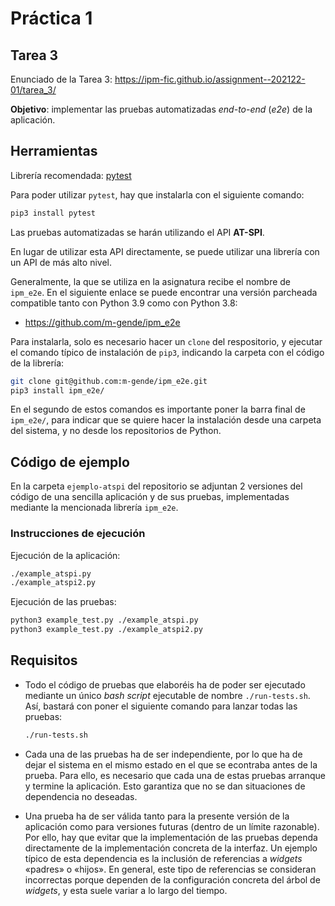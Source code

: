 # Práctica 1

## Tarea 3

Enunciado de la Tarea 3: <https://ipm-fic.github.io/assignment--202122-01/tarea_3/>

**Objetivo**: implementar las pruebas automatizadas _end-to-end_ (_e2e_) de la aplicación.


## Herramientas

Librería recomendada: [pytest](https://docs.pytest.org/en/6.2.x/)

Para poder utilizar `pytest`, hay que instalarla con el siguiente comando:
```bash
pip3 install pytest
```

Las pruebas automatizadas se harán utilizando el API **AT-SPI**.

En lugar de utilizar esta API directamente, se puede utilizar una librería con un API de más alto nivel.

Generalmente, la que se utiliza en la asignatura recibe el nombre de `ipm_e2e`. En el siguiente enlace se puede encontrar una versión parcheada compatible tanto con Python 3.9 como con Python 3.8: 

- <https://github.com/m-gende/ipm_e2e>

Para instalarla, solo es necesario hacer un `clone` del respositorio, y ejecutar el comando típico de instalación de `pip3`, indicando la carpeta con el código de la librería:

```bash
git clone git@github.com:m-gende/ipm_e2e.git
pip3 install ipm_e2e/
```

En el segundo de estos comandos es importante poner la barra final de `ipm_e2e/`, para indicar que se quiere hacer la instalación desde una carpeta del sistema, y no desde los repositorios de Python.


## Código de ejemplo

En la carpeta `ejemplo-atspi` del repositorio se adjuntan 2 versiones del código de una sencilla aplicación y de sus pruebas, implementadas mediante la mencionada librería `ipm_e2e`.

### Instrucciones de ejecución

Ejecución de la aplicación:
```bash
./example_atspi.py
./example_atspi2.py
```

Ejecución de las pruebas:
```bash
python3 example_test.py ./example_atspi.py
python3 example_test.py ./example_atspi2.py
```


## Requisitos

* Todo el código de pruebas que elaboréis ha de poder ser ejecutado mediante un único _bash script_ ejecutable de nombre `./run-tests.sh`. Así, bastará con poner el siguiente comando para lanzar todas las pruebas:
  ```bash
  ./run-tests.sh
  ```

* Cada una de las pruebas ha de ser independiente, por lo que ha de dejar el sistema en el mismo estado en el que se econtraba antes de la prueba. Para ello, es necesario que cada una de estas pruebas arranque y termine la aplicación. Esto garantiza que no se dan situaciones de dependencia no deseadas.

* Una prueba ha de ser válida tanto para la presente versión de la aplicación como para versiones futuras (dentro de un límite razonable). Por ello, hay que evitar que la implementación de las pruebas dependa directamente de la implementación concreta de la interfaz. Un ejemplo típico de esta dependencia es la inclusión de referencias a _widgets_ «padres» o «hijos». En general, este tipo de referencias se consideran incorrectas porque dependen de la configuración concreta del árbol de _widgets_, y esta suele variar a lo largo del tiempo.

